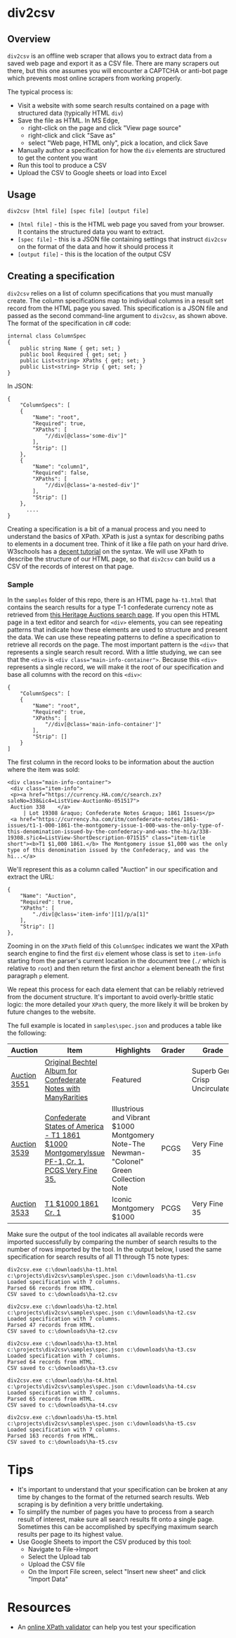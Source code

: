 # div2csv

## Overview
`div2csv` is an offline web scraper that allows you to extract data from a saved web page and export it as a CSV file. There are many scrapers out there, but this one assumes you will encounter a CAPTCHA or anti-bot page which prevents most online scrapers from working properly.

The typical process is:

* Visit a website with some search results contained on a page with structured data (typically HTML `div`)
* Save the file as HTML. In MS Edge,
  * right-click on the page and click "View page source"
  * right-click and click "Save as"
  * select "Web page, HTML only", pick a location, and click Save
* Manually author a specification for how the `div` elements are structured to get the content you want
* Run this tool to produce a CSV
* Upload the CSV to Google sheets or load into Excel

## Usage

`div2csv [html file] [spec file] [output file]`

* `[html file]` - this is the HTML web page you saved from your browser. It contains the structured data you want to extract.
* `[spec file]` - this is a JSON file containing settings that instruct `div2csv` on the format of the data and how it should process it
* `[output file]` - this is the location of the output CSV

## Creating a specification

`div2csv` relies on a list of column specifications that you must manually create. The column specifications map to individual columns in a result set record from the HTML page you saved. This specification is a JSON file and passed as the second command-line argument to `div2csv`, as shown above.  The format of the specification in c# code:

```
internal class ColumnSpec
{
    public string Name { get; set; }
    public bool Required { get; set; }
    public List<string> XPaths { get; set; }
    public List<string> Strip { get; set; }
}
```

In JSON:

```
{
    "ColumnSpecs": [
    {
        "Name": "root",
        "Required": true,
        "XPaths": [
            "//div[@class='some-div']"
        ],
        "Strip": []
    },
    {
        "Name": "column1",
        "Required": false,
        "XPaths": [
            "//div[@class='a-nested-div']"
        ],
        "Strip": []
    },
      ....
}
```

Creating a specification is a bit of a manual process and you need to understand the basics of XPath. XPath is just a syntax for describing paths to elements in a document tree. Think of it like a file path on your hard drive. W3schools has a [decent tutorial](https://www.w3schools.com/xml/xpath_syntax.asp) on the syntax. We will use XPath to describe the structure of our HTML page, so that `div2csv` can build us a CSV of the records of interest on that page.

### Sample

In the `samples` folder of this repo, there is an HTML page `ha-t1.html` that contains the search results for a type T-1 confederate currency note as retrieved from [this Heritage Auctions search page](https://currency.ha.com/c/search/results.zx?term=7001000&si=2&dept=2021&archive_state=5327&sold_status=1526&sb=3&mode=archive&page=200~1&layout=list). If you open this HTML page in a text editor and search for `<div>` elements, you can see repeating patterns that indicate how these elements are used to structure and present the data. We can use these repeating patterns to define a specification to retrieve all records on the page. The most important pattern is the `<div>` that represents a single search result record. With a little studying, we can see that the `<div>` is `<div class="main-info-container">`. Because this `<div>` represents a single record, we will make it the root of our specification and base all columns with the record on this `<div>`:

```
{
    "ColumnSpecs": [
    {
        "Name": "root",
        "Required": true,
        "XPaths": [
	        "//div[@class='main-info-container']"
        ],
        "Strip": []
    }
]
```

The first column in the record looks to be information about the auction where the item was sold:

```
<div class="main-info-container">
 <div class="item-info">
 <p><a href="https://currency.HA.com/c/search.zx?saleNo=338&ic4=ListView-AuctionNo-051517">
 Auction 338	</a>
	 | Lot 19308 &raquo; Confederate Notes &raquo; 1861 Issues</p>
 <a href="https://currency.ha.com/itm/confederate-notes/1861-issues/t1-1-000-1861-the-montgomery-issue-1-000-was-the-only-type-of-this-denomination-issued-by-the-confederacy-and-was-the-hi/a/338-19308.s?ic4=ListView-ShortDescription-071515" class="item-title short"><b>T1 $1,000 1861.</b> The Montgomery issue $1,000 was the only
type of this denomination issued by the Confederacy, and was the
hi...</a>
```

We'll represent this as a column called "Auction" in our specification and extract the URL:

```
{
    "Name": "Auction",
    "Required": true,
    "XPaths": [
	    "./div[@class='item-info'][1]/p/a[1]"
    ],
    "Strip": []
},
```


Zooming in on the `XPath` field of this `ColumnSpec` indicates we want the XPath search engine to find the first `div` element whose class is set to `item-info` starting from the parser's current location in the document tree (`./` which is relative to `root`) and then return the first anchor `a` element beneath the first paragraph `p` element.

We repeat this process for each data element that can be reliably retrieved from the document structure. It's important to avoid overly-brittle static logic: the more detailed your `XPath` query, the more likely it will be broken by future changes to the website.

The full example is located in `samples\spec.json` and produces a table like the following:

| Auction  | Item    | Highlights | Grader | Grade | Date | Price |
| -------- | ------- | ---------- | ------ | ----- | ---- | ----- |
<a href="https://currency.HA.com/c/search.zx?saleNo=3551&ic4=ListView-AuctionNo-051517">Auction 3551</a> | <a href="https://currency.ha.com/itm/confederate-notes/1861-issues/original-bechtel-album-for-confederate-notes-with-many-rarities/a/3551-20471.s?ic4=ListView-ShortDescription-071515" class="item-title short">Original Bechtel Album for Confederate Notes with ManyRarities</a> |	Featured | <empty> | Superb Gem Crisp Uncirculated |Jan 10, 2017 | $99,875.00
<a href="https://currency.HA.com/c/search.zx?saleNo=3539&ic4=ListView-AuctionNo-051517">Auction 3539</a> | <a href="https://currency.ha.com/itm/confederate-notes/1861-issues/confederate-states-of-america-t1-1861-1000-montgomery-issue-pf-1-cr-1-pcgs-very-fine-35/a/3539-18766.s?ic4=ListView-ShortDescription-071515" class="item-title short">Confederate States of America - T1 1861 $1000 MontgomeryIssue PF-1, Cr. 1. PCGS Very Fine 35.</a>|	Illustrious and Vibrant $1000 Montgomery Note-The Newman-"Colonel" Green Collection Note|	PCGS	|Very Fine 35	|Oct 21, 2015	|$76,375.00
<a href="https://currency.HA.com/c/search.zx?saleNo=3533&ic4=ListView-AuctionNo-051517">Auction 3533</a> | <a href="https://currency.ha.com/itm/confederate-notes/1861-issues/t1-1000-1861-cr-1/a/3533-18527.s?ic4=ListView-ShortDescription-071515" class="item-title short">T1 $1000 1861 Cr. 1</a> | Iconic Montgomery $1000	| PCGS|	Very Fine 35|	Apr 22, 2015	|$58,750.00

Make sure the output of the tool indicates all available records were imported successfully by comparing the number of search results to the number of rows imported by the tool. In the output below, I used the same specification for search results of all T1 through T5 note types:

```
div2csv.exe c:\downloads\ha-t1.html c:\projects\div2csv\samples\spec.json c:\downloads\ha-t1.csv
Loaded specification with 7 columns.
Parsed 66 records from HTML.
CSV saved to c:\downloads\ha-t2.csv

div2csv.exe c:\downloads\ha-t2.html c:\projects\div2csv\samples\spec.json c:\downloads\ha-t2.csv
Loaded specification with 7 columns.
Parsed 47 records from HTML.
CSV saved to c:\downloads\ha-t2.csv

div2csv.exe c:\downloads\ha-t3.html c:\projects\div2csv\samples\spec.json c:\downloads\ha-t3.csv
Loaded specification with 7 columns.
Parsed 64 records from HTML.
CSV saved to c:\downloads\ha-t3.csv

div2csv.exe c:\downloads\ha-t4.html c:\projects\div2csv\samples\spec.json c:\downloads\ha-t4.csv
Loaded specification with 7 columns.
Parsed 65 records from HTML.
CSV saved to c:\downloads\ha-t4.csv

div2csv.exe c:\downloads\ha-t5.html c:\projects\div2csv\samples\spec.json c:\downloads\ha-t5.csv
Loaded specification with 7 columns.
Parsed 163 records from HTML.
CSV saved to c:\downloads\ha-t5.csv
```

# Tips

* It's important to understand that your specification can be broken at any time by changes to the format of the returned search results. Web scraping is by definition a very brittle undertaking.
* To simplify the number of pages you have to process from a search result of interest, make sure all search results fit onto a single page. Sometimes this can be accomplished by specifying maximum search results per page to its highest value.
* Use Google Sheets to import the CSV produced by this tool:
  * Navigate to File->Import
  * Select the Upload tab
  * Upload the CSV file
  * On the Import File screen, select "Insert new sheet" and click "Import Data"
  
# Resources

* An [online XPath validator](https://www.atatus.com/tools/xpath-validator) can help you test your specification